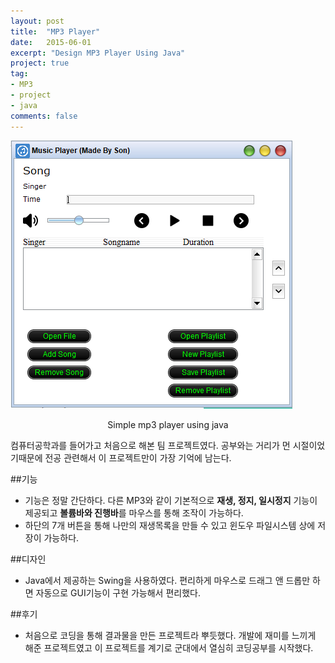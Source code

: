 ```yaml
---
layout: post
title:  "MP3 Player"
date:   2015-06-01
excerpt: "Design MP3 Player Using Java"
project: true
tag:
- MP3
- project
- java
comments: false
---
```

![mp3](https://github.com/HoeYeon/HoeYeon.github.io/blob/master/MP3.PNG)
<center> Simple mp3 player using java </center>

컴퓨터공학과를 들어가고 처음으로 해본 팀 프로젝트였다. 공부와는 거리가 먼 시절이었기때문에 전공 관련해서 이 프로젝트만이 가장 기억에 남는다.

##기능
* 기능은 정말 간단하다. 다른 MP3와 같이 기본적으로 <b>재생, 정지, 일시정지</b> 기능이 제공되고 <b>볼륨바와 진행바</b>를 마우스를 통해 조작이 가능하다.
* 하단의 7개 버튼을 통해 나만의 재생목록을 만들 수 있고 윈도우 파일시스템 상에 저장이 가능하다.

##디자인
 * Java에서 제공하는 Swing을 사용하였다. 편리하게 마우스로 드래그 앤 드롭만 하면 자동으로 GUI기능이 구현 가능해서 편리했다.

##후기
 * 처음으로 코딩을 통해 결과물을 만든 프로젝트라 뿌듯했다. 개발에 재미를 느끼게 해준 프로젝트였고 이 프로젝트를 계기로 군대에서 열심히 코딩공부를 시작했다.
